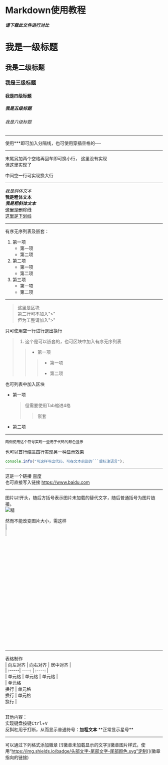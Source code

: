 # Markdown使用教程  
***请下载此文件进行对比***  

# 我是一级标题  
## 我是二级标题  
### 我是三级标题  
#### 我是四级标题  
##### 我是五级标题  
###### 我是六级标题  
***  
使用***即可加入分隔线，也可使用穿插空格的---  
- - -  
末尾另加两个空格再回车即可换小行，
这里没有实现  
但这里实现了  

中间空一行可实现换大行  
* * *  
*我是斜体文本*  
**我是粗体文本**  
***我是粗斜体文本***  
~~这里是删除线~~  
<u>这里是下划线</u>  
-- -  
有序无序列表及嵌套：  
1. 第一项  
   * 第一项  
   * 第二项  
2. 第二项  
   + 第一项  
   + 第二项  
3. 第三项  
   - 第一项  
   - 第二项  
***  
> 这里是区块  
第二行可不加入">"  
> 但为工整请加入">"  

只可使用空一行进行退出换行  

> 1. 这个是可以嵌套的，也可区块中加入有序无序列表  
>> * 第一项  
>>> + 第一项  
>>> - 第二项  

也可列表中加入区块  
* 第一项  
    > 但需要使用Tab缩进4格  
    >> 嵌套  
* 第二项  
***  
`两侧使用这个符号实现一些用于代码的颜色显示`  

   也可以首行缩进四行实现另一种显示效果  

```javascript  
console.info("可这样写出代码，可在文本前部的```后标注语言");  
```  
***  
这是一个链接 [百度](https://www.baidu.com)  
也可直接写入链接 <https://www.baidu.com>  
***  
图片以!开头，随后方括号表示图片未加载的替代文字，随后普通括号为图片链接。  
![精](https://tb2.bdstatic.com/tb/img/good_e827022.png)  

然而不能改变图片大小，需这样  
<img src="https://tb2.bdstatic.com/tb/img/good_e827022.png" width="10%">  
***  
表格制作  
| 向左对齐 | 向右对齐 | 居中对齐 |  
| :-----| ----: | :----: |  
| 单元格 | 单元格 | 单元格 |  
| 单元格<br>换行 | 单元格<br>换行 | 单元格<br>换行 |  
***  
其他内容：  
实现键盘按键<kbd>Ctrl</kbd>+<kbd>V</kbd>  
反斜杠用于打断，从而显示普通符号：**加粗文本**  \*\*正常显示星号\*\*  
***
可以通过下列格式添加徽章
\[\!\[徽章未加载显示的文字](徽章图片样式，使用“https://img.shields.io/badge/头部文字-尾部文字-尾部颜色.svg”定制)](徽章指向的链接)